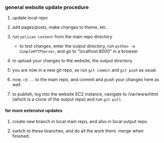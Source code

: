 ### general website update procedure

1.  update local repo

2.  add pages/posts, make changes to theme, etc.

3.  run `pelican content` from the main repo directory

    +  to test changes, enter the output directory, run `python -m SimpleHTTPServer`, and go to "localhost:8000" in a browser
    
4.  to upload your changes to the website, the output directory

5.  you are now in a new git repo, so run `git commit` and `git push` as usual.

6.  now, `cd ..` to the main repo, and commit and push your changes here as well
        
7.  to publish, log into the website EC2 instance, navigate to /var/www/html (which is a clone of the output repo) and run `git pull`.

#### for more extensive updates

1.  create new branch in local main repo, and also in local output repo.

2.  switch to these branches, and do all the work there. merge when finished.
